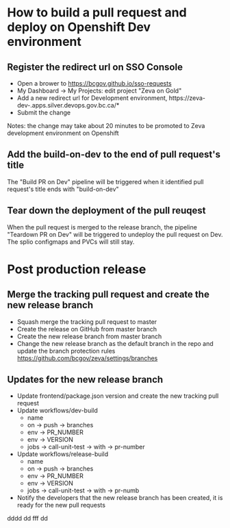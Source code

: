 # How to build a pull request and deploy on Openshift Dev environment

## Register the redirect url on SSO Console

* Open a brower to https://bcgov.github.io/sso-requests
* My Dashboard -> My Projects: edit project "Zeva on Gold"
* Add a new redirect url for Development environment, https://zeva-dev-<pr number>.apps.silver.devops.gov.bc.ca/*
* Submit the change

Notes: the change may take about 20 minutes to be promoted to Zeva development environment on Openshift

## Add the build-on-dev to the end of pull request's title

The "Build PR on Dev" pipeline will be triggered when it identified pull request's title ends with "build-on-dev"

## Tear down the deployment of the pull reuqest

When the pull request is merged to the release branch, the pipeline "Teardown PR on Dev" will be triggered to undeploy the pull request on Dev. The splio configmaps and PVCs will still stay.


# Post production release

## Merge the tracking pull request and create the new release branch

* Squash merge the tracking pull request to master
* Create the release on GitHub from master branch
* Create the new release branch from master branch
* Change the new release branch as the default branch in the repo and update the branch protection rules https://github.com/bcgov/zeva/settings/branches


## Updates for the new release branch

* Update frontend/package.json version and create the new tracking pull request
* Update workflows/dev-build
  * name
  * on -> push -> branches
  * env -> PR_NUMBER
  * env -> VERSION
  * jobs -> call-unit-test -> with -> pr-number
* Update workflows/release-build
  * name
  * on -> push -> branches
  * env -> PR_NUMBER
  * env -> VERSION
  * jobs -> call-unit-test -> with -> pr-numb
* Notify the developers that the new release branch has been created, it is ready for the new pull requests

dddd
dd
fff
dd
